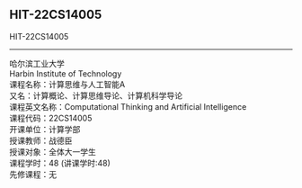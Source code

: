 ## HIT-22CS14005  
HIT-22CS14005  

---

哈尔滨工业大学  
Harbin Institute of Technology  
课程名称：计算思维与人工智能A     
又名：计算概论、计算思维导论、计算机科学导论  
课程英文名称：Computational Thinking and Artificial Intelligence  
课程代码：22CS14005  
开课单位：计算学部  
授课教师：战德臣  
授课对象：全体大一学生  
课程学时：48 (讲课学时:48)  
先修课程：无  